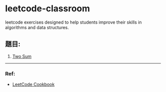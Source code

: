 # leetcode-classroom
leetcode exercises designed to help students improve their skills in algorithms and data structures.


## 題目:
1. [Two Sum](https://github.com/KotlinBackend/leetcode-classroom/blob/main/docs/two-sum.md)


















---
### Ref:
- [LeetCode Cookbook](https://books.halfrost.com/leetcode/)